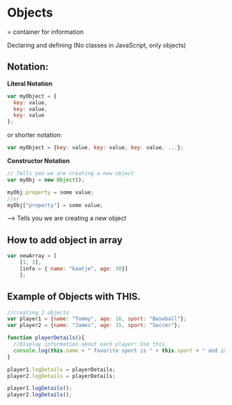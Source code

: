 # Objects

= container for information

Declaring and defining (No classes in JavaScript, only objects)



## Notation:

**Literal Notation**

```js 
var myObject = {
  key: value, 
  key: value, 
  key: value
};
```
or shorter notation: 

```js
var myObject = {key: value, key: value, key: value, ...};
```

**Constructor Notation**

```js 
// Tells you we are creating a new object
var myObj = new Object();

myObj.property = some value;
//or
myObj["property"] = some value;
```
--> Tells you we are creating a new object


## How to add object in array

```js
var newArray = [
    [1, 3], 
    [info = { name: "kaatje", age: 30}]
    ];
```

## Example of Objects with THIS.

```js
//creating 2 objects
var player1 = {name: "Tommy", age: 16, sport: "Baseball"};
var player2 = {name: "James", age: 15, sport: "Soccer"};

function playerDetails(){
  //Display information about each player! Use this.
  console.log(this.name + " favorite sport is " + this.sport + " and is " + this.age + " years old."); 
}

player1.logDetails = playerDetails; 
player2.logDetails = playerDetails; 

player1.logDetails();
player2.logDetails();

```
